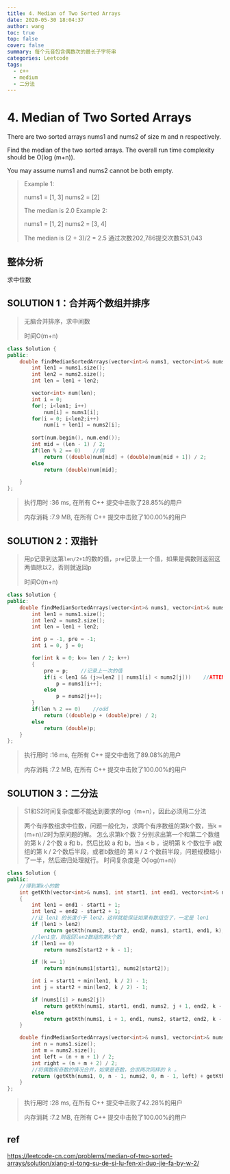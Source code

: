 ```yaml
---
title: 4. Median of Two Sorted Arrays
date: 2020-05-30 18:04:37
author: wang
toc: true
top: false
cover: false
summary: 每个元音包含偶数次的最长子字符串
categories: Leetcode
tags:
  - c++
  - medium
  - 二分法
---
```


# 4. Median of Two Sorted Arrays

There are two sorted arrays nums1 and nums2 of size m and n respectively.

Find the median of the two sorted arrays. The overall run time complexity should be O(log (m+n)).

You may assume nums1 and nums2 cannot be both empty.





> Example 1:
>
> nums1 = [1, 3]
> nums2 = [2]
> 
> The median is 2.0
>Example 2:
> 
> nums1 = [1, 2]
> nums2 = [3, 4]
> 
>The median is (2 + 3)/2 = 2.5
> 通过次数202,786提交次数531,043
> 
> 
>
>
> 



## 整体分析

求中位数


## SOLUTION 1：合并两个数组并排序

> 无脑合并排序，求中间数
>
> 时间O(m+n)

```c++
class Solution {
public:
    double findMedianSortedArrays(vector<int>& nums1, vector<int>& nums2) {
        int len1 = nums1.size();
        int len2 = nums2.size();
        int len = len1 + len2;

        vector<int> num(len);
        int i = 0;
        for(; i<len1; i++)
            num[i] = nums1[i];
        for(i = 0; i<len2;i++)
            num[i + len1] = nums2[i];
        
        sort(num.begin(), num.end());
        int mid = (len - 1) / 2;
        if(len % 2 == 0)    //偶
            return ((double)num[mid] + (double)num[mid + 1]) / 2;
        else
            return (double)num[mid];

    }
};
```

> 执行用时 :36 ms, 在所有 C++ 提交中击败了28.85%的用户
>
> 内存消耗 :7.9 MB, 在所有 C++ 提交中击败了100.00%的用户

## SOLUTION 2：双指针

> 用p记录到达第`len/2+1`的数的值，`pre`记录上一个值，如果是偶数则返回这两值除以2，否则就返回p
>
> 时间O(m+n)

```c++
class Solution {
public:
    double findMedianSortedArrays(vector<int>& nums1, vector<int>& nums2) {
        int len1 = nums1.size();
        int len2 = nums2.size();
        int len = len1 + len2;

        int p = -1, pre = -1;
        int i = 0, j = 0;

        for(int k = 0; k<= len / 2; k++)
        {
            pre = p;    //记录上一次的值
            if(i < len1 && (j>=len2 || nums1[i] < nums2[j]))    //ATTENTION
                p = nums1[i++];
            else
                p = nums2[j++];
        }
        if(len % 2 == 0)    //odd
            return ((double)p + (double)pre) / 2;
        else
            return (double)p;
    }
};
```

> 执行用时 :16 ms, 在所有 C++ 提交中击败了89.08%的用户
>
> 内存消耗 :7.2 MB, 在所有 C++ 提交中击败了100.00%的用户

## SOLUTION 3：二分法

> S1和S2时间复杂度都不能达到要求的log（m+n），因此必须用二分法
>
> 两个有序数组求中位数，问题一般化为，求两个有序数组的第k个数，当k = (m+n)/2时为原问题的解。
> 怎么求第k个数？分别求出第一个和第二个数组的第 k / 2个数 a 和 b，然后比较 a 和 b，当a < b ，说明第 k 个数位于 a数组的第 k / 2个数后半段，或者b数组的 第 k / 2 个数前半段，问题规模缩小了一半，然后递归处理就行。
> 时间复杂度是 O(log(m+n))
>
> 

```c++
class Solution {
public:
    //得到第k小的数
    int getKth(vector<int>& nums1, int start1, int end1, vector<int>& nums2, int start2, int end2, int k) 
    {
        int len1 = end1 - start1 + 1;
        int len2 = end2 - start2 + 1;
        //让 len1 的长度小于 len2，这样就能保证如果有数组空了，一定是 len1 
        if (len1 > len2) 
            return getKth(nums2, start2, end2, nums1, start1, end1, k);
        //len1空，则返回len2数组的第k个数
        if (len1 == 0) 
            return nums2[start2 + k - 1];

        if (k == 1) 
            return min(nums1[start1], nums2[start2]);

        int i = start1 + min(len1, k / 2) - 1;
        int j = start2 + min(len2, k / 2) - 1;

        if (nums1[i] > nums2[j]) 
            return getKth(nums1, start1, end1, nums2, j + 1, end2, k - (j - start2 + 1));
        else 
            return getKth(nums1, i + 1, end1, nums2, start2, end2, k - (i - start1 + 1));
    }

    double findMedianSortedArrays(vector<int>& nums1, vector<int>& nums2) {
        int n = nums1.size();
        int m = nums2.size();
        int left = (n + m + 1) / 2;
        int right = (n + m + 2) / 2;
        //将偶数和奇数的情况合并，如果是奇数，会求两次同样的 k 。
        return (getKth(nums1, 0, n - 1, nums2, 0, m - 1, left) + getKth(nums1, 0, n - 1, nums2, 0, m - 1, right)) * 0.5; 
    }
};

```

> 执行用时 :28 ms, 在所有 C++ 提交中击败了42.28%的用户
>
> 内存消耗 :7.2 MB, 在所有 C++ 提交中击败了100.00%的用户

## ref

https://leetcode-cn.com/problems/median-of-two-sorted-arrays/solution/xiang-xi-tong-su-de-si-lu-fen-xi-duo-jie-fa-by-w-2/
